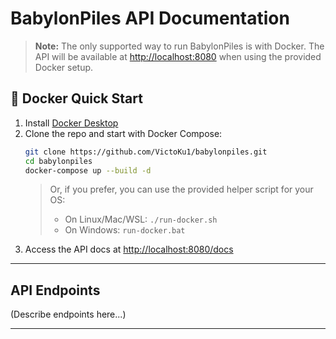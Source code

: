 # BabylonPiles API Documentation

> **Note:** The only supported way to run BabylonPiles is with Docker. The API will be available at [http://localhost:8080](http://localhost:8080) when using the provided Docker setup.

## 🚀 Docker Quick Start

1. Install [Docker Desktop](https://www.docker.com/products/docker-desktop/)
2. Clone the repo and start with Docker Compose:
   ```bash
   git clone https://github.com/VictoKu1/babylonpiles.git
   cd babylonpiles
   docker-compose up --build -d
   ```
   > Or, if you prefer, you can use the provided helper script for your OS:
   > - On Linux/Mac/WSL: `./run-docker.sh`
   > - On Windows: `run-docker.bat`
3. Access the API docs at [http://localhost:8080/docs](http://localhost:8080/docs)

---

## API Endpoints

(Describe endpoints here...)

--- 